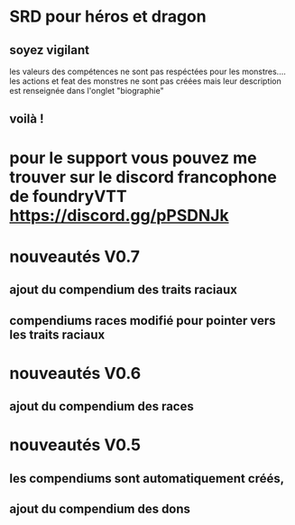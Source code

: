 # SRD pour héros et dragon

## soyez vigilant



 les valeurs des compétences ne sont pas respéctées pour les monstres....
 les actions et feat des monstres ne sont pas créées mais leur description est renseignée dans l'onglet "biographie"
## voilà !

#  pour le support vous pouvez me trouver sur le discord francophone de foundryVTT https://discord.gg/pPSDNJk

# nouveautés V0.7

## ajout du compendium des traits raciaux
## compendiums races modifié pour pointer vers les traits raciaux

# nouveautés V0.6

## ajout du compendium des races 

# nouveautés V0.5
## les compendiums sont automatiquement créés,
 ## ajout du compendium des dons